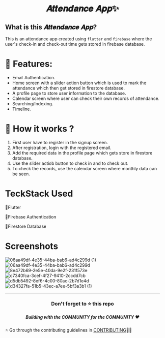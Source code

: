 # <p align="center">𝑨𝒕𝒕𝒆𝒏𝒅𝒂𝒏𝒄𝒆 𝑨𝒑𝒑✨</P>
## What is this 𝑨𝒕𝒕𝒆𝒏𝒅𝒂𝒏𝒄𝒆 𝑨𝒑𝒑?
This is an attendance app created using `flutter` and `firebase` where the user's check-in and check-out time gets stored in firebase database.




## <h1>🧰 Features:</h1>
* Email Authentication.
* Home screen with a slider action button which is used to mark the attendance which then get stored in firestore database. 
* A profile page to store user information to the database. 
* Calendar screen where user can check their own records of attendance.
* Searching/Indexing.
* Timeline.



## <h1>🤔 How it works ?</h1>
1) First user have to register in the signup screen.
2) After registration, login with the registered email.
3) Add the required data in the profile page which gets store in firestore database.
4) Use the slider actiob  button to check in and to check out.
5) To check the records, use the calendar screen where monthly data can be seen.




<H1>TeckStack Used</H1>

🔸Flutter

🔸Firebase Authentication

🔸Firestore Database


## <h1>Screenshots</h1>

   ![06aa49df-4e35-44ba-bab6-ad4c299d (1)](https://user-images.githubusercontent.com/105562767/221190139-c8c6db3e-0e96-4c46-839e-9774633ef2ab.jpg)
    ![06aa49df-4e35-44ba-bab6-ad4c299d](https://user-images.githubusercontent.com/105562767/221190202-5b7678b1-a939-440a-9d7d-d828dda2231b.jpg)
    ![8e472b69-2e5e-40da-9e2f-231f573e](https://user-images.githubusercontent.com/105562767/221190231-a7b3232a-2e76-4f68-9441-d0a2a2eb23aa.jpg) 
    ![c7340fca-3cef-4f27-9410-2ccdd7cb](https://user-images.githubusercontent.com/105562767/221190243-1c050f54-055f-4916-9bb1-67ee4b453322.jpg)
    ![d5db5492-8ef6-4c00-80ac-2b7d1e4d](https://user-images.githubusercontent.com/105562767/221190257-13a240f4-652c-409b-8d94-bcb55124ba9f.jpg) 
    ![d34327fa-51b5-43ec-a7ee-5bf3a3b1 (1)](https://user-images.githubusercontent.com/105562767/221190274-4377515f-ef80-4c1e-8712-f6c5d43a328c.jpg)



---
<div align="center">
    <h3>Don't forget to ⭐ this repo</h3>
    <h5>Building with the COMMUNITY for the COMMUNITY ❤️</h5>
</div>

⭐ Go through the contributing guidelines in [CONTRIBUTING](https://github.com/Nikhil636/Attendance-app/blob/main/CONTRIBUTING.md)👩‍💻

